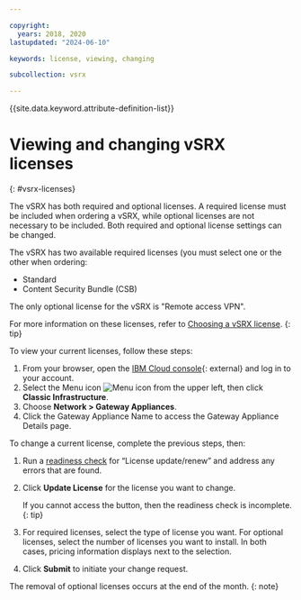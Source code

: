 ```yaml
---

copyright:
  years: 2018, 2020
lastupdated: "2024-06-10"

keywords: license, viewing, changing

subcollection: vsrx

---
```


{{site.data.keyword.attribute-definition-list}}

# Viewing and changing vSRX licenses
{: #vsrx-licenses}

The vSRX has both required and optional licenses. A required license must be included when ordering a vSRX, while optional licenses are not necessary to be included. Both required and optional license settings can be changed.   

The vSRX has two available required licenses (you must select one or the other when ordering:

* Standard
* Content Security Bundle (CSB)

The only optional license for the vSRX is "Remote access VPN". 

For more information on these licenses, refer to [Choosing a vSRX license](/docs/vsrx?topic=vsrx-getting-started#choosing-license).
{: tip}

To view your current licenses, follow these steps:

1. From your browser, open the [IBM Cloud console](/login){: external} and log in to your account.
1. Select the Menu icon ![Menu icon](../../icons/icon_hamburger.svg) from the upper left, then click **Classic Infrastructure**.
1. Choose **Network > Gateway Appliances**.
1. Click the Gateway Appliance Name to access the Gateway Appliance Details page.

To change a current license, complete the previous steps, then:

1. Run a [readiness check](/docs/vsrx?topic=vsrx-vsrx-readiness) for “License update/renew” and address any errors that are found.
1. Click **Update License** for the license you want to change. 

   If you cannot access the button, then the readiness check is incomplete.
   {: tip}
   
1. For required licenses, select the type of license you want. For optional licenses, select the number of licenses you want to install. In both cases, pricing information displays next to the selection.
1. Click **Submit** to initiate your change request. 

The removal of optional licenses occurs at the end of the month.
{: note}
